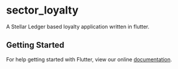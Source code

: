 # sector_loyalty

A Stellar Ledger based loyalty application written in flutter.

## Getting Started

For help getting started with Flutter, view our online
[documentation](https://flutter.io/).
